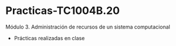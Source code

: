 # Practicas-TC1004B.20

Módulo 3. Administración de recursos de un sistema computacional
  - Prácticas realizadas en clase
